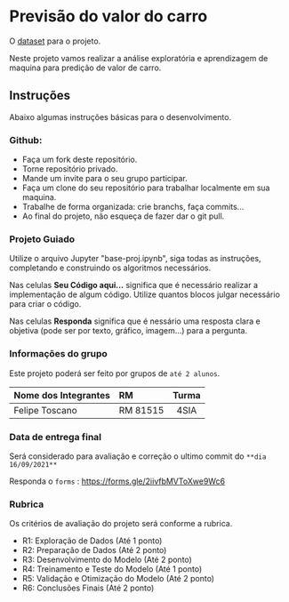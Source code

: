 # Previsão do valor do carro

O [dataset](https://www.kaggle.com/nisargpatel/automobiles/data) para o projeto.

Neste projeto vamos realizar a análise exploratória e aprendizagem de maquina para predição de valor de carro.

## Instruções

Abaixo algumas instruções básicas para o desenvolvimento.

### Github:

   - Faça um fork deste repositório.
   - Torne repositório privado.
   - Mande um invite para o seu grupo participar.  
   - Faça um clone do seu repositório para trabalhar localmente em sua maquina.
   - Trabalhe de forma organizada: crie branchs, faça commits...
   - Ao final do projeto, não esqueça de fazer dar o git pull. 


### Projeto Guiado

Utilize o arquivo Jupyter "base-proj.ipynb", siga todas as instruções, completando e construindo os algoritmos necessários.

Nas celulas **Seu Código aqui...** significa que é necessário realizar a implementação de algum código. Utilize quantos blocos julgar necessário para criar o código.

Nas celulas **Responda** significa que é nessário uma resposta clara e objetiva (pode ser por texto, gráfico, imagem...) para a pergunta.


### Informações do grupo

Este projeto poderá ser feito por grupos de `até 2 alunos`.

| Nome dos Integrantes     | RM             | Turma   |
| :----------------------- | :------------- | :-----: |
| Felipe Toscano           | RM  81515      | 4SIA    |

### Data de entrega final

Será considerado para avaliação e correção o ultimo commit do `**dia 16/09/2021**`

Responda o `forms` :  https://forms.gle/2iivfbMVToXwe9Wc6

### Rubrica 

Os critérios de avaliação do projeto será conforme a rubrica.

- R1: Exploração de Dados (Até 1 ponto)
- R2: Preparação de Dados (Até 2 ponto)
- R3: Desenvolvimento do Modelo (Até 2 ponto)
- R4: Treinamento e Teste do Modelo (Até 1 ponto)
- R5: Validação e Otimização do Modelo (Até 2 ponto)
- R6: Conclusões Finais (Até 2 ponto)


